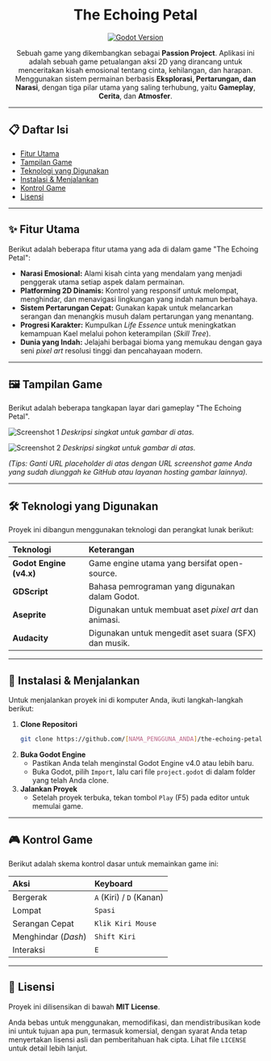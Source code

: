 <div align="center">

# The Echoing Petal

[![Godot Version](https://skillicons.dev/icons?i=godot)](https://godotengine.org)

Sebuah game yang dikembangkan sebagai **Passion Project**. Aplikasi ini adalah sebuah game petualangan aksi 2D yang dirancang untuk menceritakan kisah emosional tentang cinta, kehilangan, dan harapan. Menggunakan sistem permainan berbasis **Eksplorasi, Pertarungan, dan Narasi**, dengan tiga pilar utama yang saling terhubung, yaitu **Gameplay**, **Cerita**, dan **Atmosfer**.

</div>

---

## 📋 Daftar Isi

- [Fitur Utama](#-fitur-utama)
- [Tampilan Game](#-tampilan-game)
- [Teknologi yang Digunakan](#-teknologi-yang-digunakan)
- [Instalasi & Menjalankan](#-instalasi--menjalankan)
- [Kontrol Game](#-kontrol-game)
- [Lisensi](#-lisensi)

---

## ✨ Fitur Utama

Berikut adalah beberapa fitur utama yang ada di dalam game "The Echoing Petal":

-   **Narasi Emosional:** Alami kisah cinta yang mendalam yang menjadi penggerak utama setiap aspek dalam permainan.
-   **Platforming 2D Dinamis:** Kontrol yang responsif untuk melompat, menghindar, dan menavigasi lingkungan yang indah namun berbahaya.
-   **Sistem Pertarungan Cepat:** Gunakan kapak untuk melancarkan serangan dan menangkis musuh dalam pertarungan yang menantang.
-   **Progresi Karakter:** Kumpulkan *Life Essence* untuk meningkatkan kemampuan Kael melalui pohon keterampilan (*Skill Tree*).
-   **Dunia yang Indah:** Jelajahi berbagai bioma yang memukau dengan gaya seni *pixel art* resolusi tinggi dan pencahayaan modern.

---

## 🖼️ Tampilan Game

Berikut adalah beberapa tangkapan layar dari gameplay "The Echoing Petal".

![Screenshot 1](https://via.placeholder.com/800x450.png?text=Screenshot+Pertarungan)
*Deskripsi singkat untuk gambar di atas.*

![Screenshot 2](https://via.placeholder.com/800x450.png?text=Screenshot+Eksplorasi)
*Deskripsi singkat untuk gambar di atas.*

*(Tips: Ganti URL placeholder di atas dengan URL screenshot game Anda yang sudah diunggah ke GitHub atau layanan hosting gambar lainnya).*

---

## 🛠️ Teknologi yang Digunakan

Proyek ini dibangun menggunakan teknologi dan perangkat lunak berikut:

| Teknologi | Keterangan |
| :--- | :--- |
| **Godot Engine (v4.x)** | Game engine utama yang bersifat open-source. |
| **GDScript** | Bahasa pemrograman yang digunakan dalam Godot. |
| **Aseprite** | Digunakan untuk membuat aset *pixel art* dan animasi. |
| **Audacity** | Digunakan untuk mengedit aset suara (SFX) dan musik. |

---

## 🚀 Instalasi & Menjalankan

Untuk menjalankan proyek ini di komputer Anda, ikuti langkah-langkah berikut:

1.  **Clone Repositori**
    ```sh
    git clone https://github.com/[NAMA_PENGGUNA_ANDA]/the-echoing-petal.git
    ```
2.  **Buka Godot Engine**
    -   Pastikan Anda telah menginstal Godot Engine v4.0 atau lebih baru.
    -   Buka Godot, pilih `Import`, lalu cari file `project.godot` di dalam folder yang telah Anda clone.
3.  **Jalankan Proyek**
    -   Setelah proyek terbuka, tekan tombol `Play` (F5) pada editor untuk memulai game.

---

## 🎮 Kontrol Game

Berikut adalah skema kontrol dasar untuk memainkan game ini:

| Aksi | Keyboard |
| :--- | :--- |
| Bergerak | `A` (Kiri) / `D` (Kanan) |
| Lompat | `Spasi` |
| Serangan Cepat | `Klik Kiri Mouse` |
| Menghindar (*Dash*) | `Shift Kiri` |
| Interaksi | `E` |

---

## 📄 Lisensi

Proyek ini dilisensikan di bawah **MIT License**.

Anda bebas untuk menggunakan, memodifikasi, dan mendistribusikan kode ini untuk tujuan apa pun, termasuk komersial, dengan syarat Anda tetap menyertakan lisensi asli dan pemberitahuan hak cipta. Lihat file `LICENSE` untuk detail lebih lanjut.
